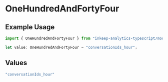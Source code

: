 # OneHundredAndFortyFour

## Example Usage

```typescript
import { OneHundredAndFortyFour } from "inkeep-analytics-typescript/models/operations";

let value: OneHundredAndFortyFour = "conversationIds_hour";
```

## Values

```typescript
"conversationIds_hour"
```